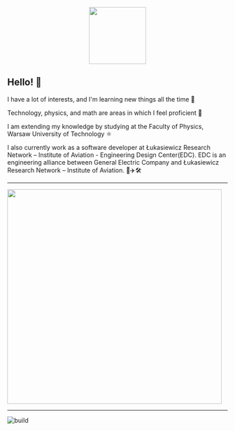 <p align="center">
  <img src="https://cdn.discordapp.com/avatars/697961565403611256/0b678f8bdb823613df4d581cd597e3b7.webp?size=2048" width=130 />
</p>

## Hello! 👋

<span>
I have a lot of interests, and I'm learning new things all the time 🌱 

Technology, physics, and math are areas in which I feel proficient 💪

I am extending my knowledge by studying at the Faculty of Physics, Warsaw University of Technology ⚛️


I also currently work as a software developer at Łukasiewicz Research Network – Institute of Aviation - Engineering Design Center(EDC).
  EDC is an engineering alliance between General Electric Company and Łukasiewicz Research Network – Institute of Aviation. 🚀✈️🛠
</span>
 
<hr>

<!--![yoggys's GitHub stats](https://github-readme-stats.vercel.app/api?username=yoggys&count_private=true&show_icons=true&theme=radical&)-->
<p>
  <img src="https://github-readme-stats.vercel.app/api?username=yoggys&count_private=true&show_icons=true&theme=radical&" width=490 />
</p>
<!--
<p align="center">
  <img src="https://cr-ss-service.azurewebsites.net/api/ScreenShot?widget=summary&username=yoggys&badges=2&show-header=false&style=--header-bg-color:%23000;--border-radius:10px" width=490 />
</p>
-->
<hr>

![build](https://github.com/mopig/mopig/workflows/build/badge.svg)
